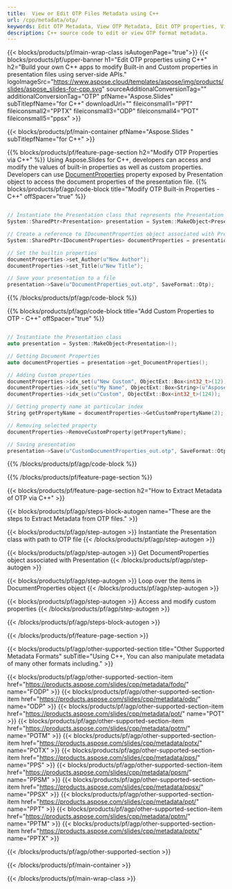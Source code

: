 ```yaml
---
title:  View or Edit OTP Files Metadata using C++
url: /cpp/metadata/otp/
keywords: Edit OTP Metadata, View OTP Metadata, Edit OTP properties, View OTP properties
description: C++ source code to edit or view OTP format metadata.
---
```


{{< blocks/products/pf/main-wrap-class isAutogenPage="true">}}
{{< blocks/products/pf/upper-banner h1="Edit OTP properties using C++" h2="Build your own C++ apps to modify Built-in and Custom properties in presentation files using server-side APIs." logoImageSrc="https://www.aspose.cloud/templates/aspose/img/products/slides/aspose_slides-for-cpp.svg" sourceAdditionalConversionTag="" additionalConversionTag="OTP" pfName="Aspose.Slides" subTitlepfName="for C++" downloadUrl="" fileiconsmall1="PPT" fileiconsmall2="PPTX" fileiconsmall3="ODP" fileiconsmall4="POT" fileiconsmall5="ppsx" >}}

{{< blocks/products/pf/main-container pfName="Aspose.Slides " subTitlepfName="for C++" >}}

{{% blocks/products/pf/feature-page-section  h2="Modify OTP Properties via C++" %}}
Using Aspose.Slides for C++, developers can access and modify the values of built-in properties as well as custom properties. Developers can use [DocumentProperties](https://reference.aspose.com/slides/cpp/aspose.slides/documentproperties/) property exposed by Presentation object to access the document properties of the presentation file.
{{% blocks/products/pf/agp/code-block title="Modify OTP Built-in Properties - C++" offSpacer="true" %}}

```cpp

// Instantiate the Presentation class that represents the Presentation
System::SharedPtr<Presentation> presentation = System::MakeObject<Presentation>(u"presentation.otp");

// Create a reference to IDocumentProperties object associated with Presentation
System::SharedPtr<IDocumentProperties> documentProperties = presentation->get_DocumentProperties();

// Set the builtin properties
documentProperties->set_Author(u"New Author");
documentProperties->set_Title(u"New Title");

// Save your presentation to a file
presentation->Save(u"DocumentProperties_out.otp", SaveFormat::Otp);
```

{{% /blocks/products/pf/agp/code-block %}}

{{% blocks/products/pf/agp/code-block title="Add Custom Properties to OTP - C++" offSpacer="true" %}}

```cpp

// Instantiate the Presentation class
auto presentation = System::MakeObject<Presentation>();

// Getting Document Properties
auto documentProperties = presentation->get_DocumentProperties();

// Adding Custom properties
documentProperties->idx_set(u"New Custom", ObjectExt::Box<int32_t>(12));
documentProperties->idx_set(u"My Name", ObjectExt::Box<String>(u"Aspose Metadata Editor"));
documentProperties->idx_set(u"Custom", ObjectExt::Box<int32_t>(124));

// Getting property name at particular index
String getPropertyName = documentProperties->GetCustomPropertyName(2);

// Removing selected property
documentProperties->RemoveCustomProperty(getPropertyName);

// Saving presentation
presentation->Save(u"CustomDocumentProperties_out.otp", SaveFormat::Otp);
```

{{% /blocks/products/pf/agp/code-block %}}

{{% /blocks/products/pf/feature-page-section %}}

{{< blocks/products/pf/feature-page-section  h2="How to Extract Metadata of OTP via C++" >}}

{{< blocks/products/pf/agp/steps-block-autogen name="These are the steps to Extract Metadata from OTP files." >}}

{{< blocks/products/pf/agp/step-autogen >}}
Instantiate the Presentation class with path to OTP file
{{< /blocks/products/pf/agp/step-autogen >}}

{{< blocks/products/pf/agp/step-autogen >}}
Get DocumentProperties object associated with Presentation
{{< /blocks/products/pf/agp/step-autogen >}}

{{< blocks/products/pf/agp/step-autogen >}}
Loop over the items in DocumentProperties object
{{< /blocks/products/pf/agp/step-autogen >}}

{{< blocks/products/pf/agp/step-autogen >}}
Access and modify custom properties
{{< /blocks/products/pf/agp/step-autogen >}}

{{< /blocks/products/pf/agp/steps-block-autogen >}}

{{< /blocks/products/pf/feature-page-section >}}

{{< blocks/products/pf/agp/other-supported-section title="Other Supported Metadata Formats" subTitle="Using C++, You can also manipulate metadata of many other formats including." >}}

{{< blocks/products/pf/agp/other-supported-section-item href="https://products.aspose.com/slides/cpp/metadata/fodp/" name="FODP" >}}
{{< blocks/products/pf/agp/other-supported-section-item href="https://products.aspose.com/slides/cpp/metadata/odp/" name="ODP" >}}
{{< blocks/products/pf/agp/other-supported-section-item href="https://products.aspose.com/slides/cpp/metadata/pot/" name="POT" >}}
{{< blocks/products/pf/agp/other-supported-section-item href="https://products.aspose.com/slides/cpp/metadata/potm/" name="POTM" >}}
{{< blocks/products/pf/agp/other-supported-section-item href="https://products.aspose.com/slides/cpp/metadata/potx/" name="POTX" >}}
{{< blocks/products/pf/agp/other-supported-section-item href="https://products.aspose.com/slides/cpp/metadata/pps/" name="PPS" >}}
{{< blocks/products/pf/agp/other-supported-section-item href="https://products.aspose.com/slides/cpp/metadata/ppsm/" name="PPSM" >}}
{{< blocks/products/pf/agp/other-supported-section-item href="https://products.aspose.com/slides/cpp/metadata/ppsx/" name="PPSX" >}}
{{< blocks/products/pf/agp/other-supported-section-item href="https://products.aspose.com/slides/cpp/metadata/ppt/" name="PPT" >}}
{{< blocks/products/pf/agp/other-supported-section-item href="https://products.aspose.com/slides/cpp/metadata/pptm/" name="PPTM" >}}
{{< blocks/products/pf/agp/other-supported-section-item href="https://products.aspose.com/slides/cpp/metadata/pptx/" name="PPTX" >}}


{{< /blocks/products/pf/agp/other-supported-section >}}

{{< /blocks/products/pf/main-container >}}
    
{{< /blocks/products/pf/main-wrap-class >}}